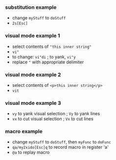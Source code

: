 
### substitution example

* change `myStuff` to `doStuff`
* `2s[Esc]`

### visual mode example 1

* select contents of `"this inner string"`
* `vi"`
* to change: `vi"di` ; to yank, `vi"y`
* replace `"` with appropriate delimiter 

### visual mode example 2

* select contents of `<p>this inner string</p>`
* `vit`

### visual mode example 3

* `vy` to yank visual selection ; `Vy` to yank lines
* `vx` to cut visual selection ; `Vx` to cut lines

### macro example

* change `myStuff` to `doStuff`, then `myFunc` to `doFunc`
* `qa/my2xido[Esc]q` to record macro in register 'a'
* `@a` to replay macro

